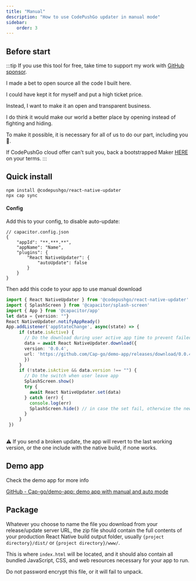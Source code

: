 ```yaml
---
title: "Manual"
description: "How to use CodePushGo updater in manual mode"
sidebar:
    order: 3
---
```


## Before start

:::tip
If you use this tool for free, take time to support my work with [GitHub sponsor](https://github.com/sponsors/riderx/).

I made a bet to open source all the code I built here.

I could have kept it for myself and put a high ticket price.

Instead, I want to make it an open and transparent business.

I do think it would make our world a better place by opening instead of fighting and hiding.

To make it possible, it is necessary for all of us to do our part, including you 🥹.

If CodePushGo cloud offer can't suit you, back a bootstrapped Maker [HERE](https://github.com/sponsors/riderx/) on your terms.
:::

## Quick install

```
npm install @codepushgo/react-native-updater
npx cap sync
```

#### Config

Add this to your config, to disable auto-update:

```tsx
// capacitor.config.json
{
	"appId": "**.***.**",
	"appName": "Name",
	"plugins": {
		"React NativeUpdater": {
			"autoUpdate": false
		}
	}
}
```

Then add this code to your app to use manual download

```typescript
import { React NativeUpdater } from '@codepushgo/react-native-updater'
import { SplashScreen } from '@capacitor/splash-screen'
import { App } from '@capacitor/app'
let data = {version: ""}
React NativeUpdater.notifyAppReady()
App.addListener('appStateChange', async(state) => {
     if (state.isActive) {
       // Do the download during user active app time to prevent failed download
       data = await React NativeUpdater.download({
       version: '0.0.4',
       url: 'https://github.com/Cap-go/demo-app/releases/download/0.0.4/dist.zip',
       })
     }
     if (!state.isActive && data.version !== "") {
       // Do the switch when user leave app
       SplashScreen.show()
       try {
         await React NativeUpdater.set(data)
       } catch (err) {
         console.log(err)
         SplashScreen.hide() // in case the set fail, otherwise the new app will have to hide it
       }
     }
 })
 
```

⚠️ If you send a broken update, the app will revert to the last working version, or the one include with the native build, if none works.

## Demo app&#x20;

Check the demo app for more info

[GitHub - Cap-go/demo-app: demo app with manual and auto mode](https://github.com/Cap-go/demo-app/)

## Package

Whatever you choose to name the file you download from your release/update server URL, the zip file should contain the full contents of your production React Native build output folder, usually `{project directory}/dist/` or `{project directory}/www/`.

This is where `index.html` will be located, and it should also contain all bundled JavaScript, CSS, and web resources necessary for your app to run.

Do not password encrypt this file, or it will fail to unpack.
